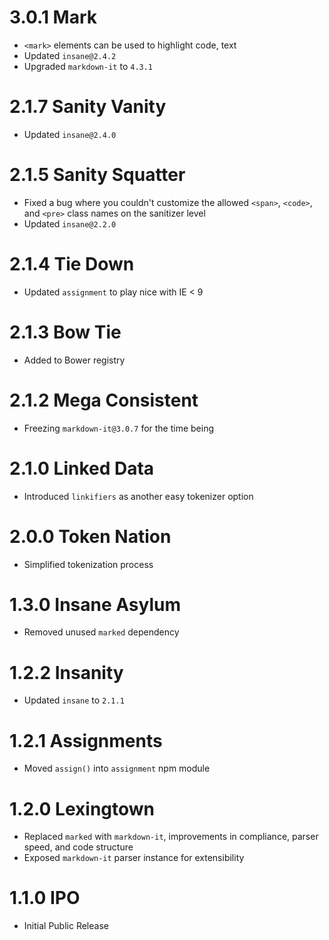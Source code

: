 # 3.0.1 Mark

- `<mark>` elements can be used to highlight code, text
- Updated `insane@2.4.2`
- Upgraded `markdown-it` to `4.3.1`

# 2.1.7 Sanity Vanity

- Updated `insane@2.4.0`

# 2.1.5 Sanity Squatter

- Fixed a bug where you couldn't customize the allowed `<span>`, `<code>`, and `<pre>` class names on the sanitizer level
- Updated `insane@2.2.0`

# 2.1.4 Tie Down

- Updated `assignment` to play nice with IE < 9

# 2.1.3 Bow Tie

- Added to Bower registry

# 2.1.2 Mega Consistent

- Freezing `markdown-it@3.0.7` for the time being

# 2.1.0 Linked Data

- Introduced `linkifiers` as another easy tokenizer option

# 2.0.0 Token Nation

- Simplified tokenization process

# 1.3.0 Insane Asylum

- Removed unused `marked` dependency

# 1.2.2 Insanity

- Updated `insane` to `2.1.1`

# 1.2.1 Assignments

- Moved `assign()` into `assignment` npm module

# 1.2.0 Lexingtown

- Replaced `marked` with `markdown-it`, improvements in compliance, parser speed, and code structure
- Exposed `markdown-it` parser instance for extensibility

# 1.1.0 IPO

- Initial Public Release
